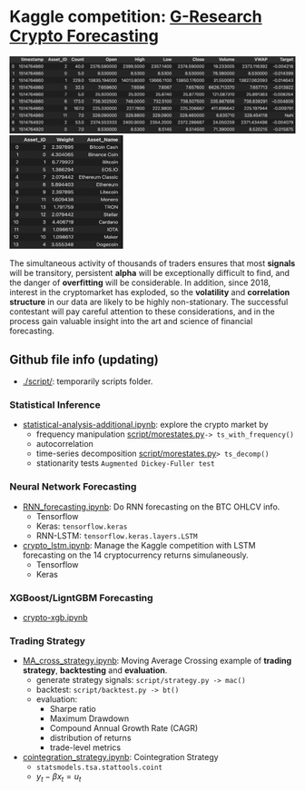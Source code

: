# Kaggle competition: [G-Research Crypto Forecasting](https://www.kaggle.com/c/g-research-crypto-forecasting/overview)


![Data Frame preview](./pic/datapic.png)
<img src="./pic/assetlist.png" alt="Asset List" width="200" height="200"/>

The simultaneous activity of thousands of traders ensures that most **signals** will be transitory, persistent **alpha** will be exceptionally difficult to find, and the danger of **overfitting** will be considerable. In addition, since 2018, interest in the cryptomarket has exploded, so the **volatility** and **correlation structure** in our data are likely to be highly non-stationary. The successful contestant will pay careful attention to these considerations, and in the process gain valuable insight into the art and science of financial forecasting.

## Github file info (updating)  

- [./script/](./script): temporarily scripts folder.

### Statistical Inference  

- [statistical-analysis-additional.ipynb](./statistical-analysis-additional.ipynb): explore the crypto market by 
  - frequency manipulation [script/morestates.py](./script/morestats.py)`-> ts_with_frequency()`
  - autocorrelation
  - time-series decomposition [script/morestates.py](./script/morestats.py)`> ts_decomp()`
  - stationarity tests `Augmented Dickey-Fuller test` 

### Neural Network Forecasting  

- [RNN_forecasting.ipynb](./RNN_forecasting.ipynb): Do RNN forecasting on the BTC OHLCV info.
  - Tensorflow
  - Keras: `tensorflow.keras`
  - RNN-LSTM: `tensorflow.keras.layers.LSTM`
- [crypto_lstm.ipynb](./crypto_lstm.ipynb): Manage the Kaggle competition with LSTM forecasting on the 14 cryptocurrency returns simulaneously.
  - Tensorflow
  - Keras

### XGBoost/LigntGBM Forecasting  

- [crypto-xgb.ipynb](./crypto-xgb.ipynb)
### Trading Strategy  

- [MA_cross_strategy.ipynb](./MA_cross_strategy.ipynb): Moving Average Crossing example of **trading strategy**, **backtesting** and **evaluation**.
  - generate strategy signals: `script/strategy.py -> mac()`
  - backtest: `script/backtest.py -> bt()`
  - evaluation: 
    - Sharpe ratio
    - Maximum Drawdown
    - Compound Annual Growth Rate (CAGR)      
    - distribution of returns
    - trade-level metrics
- [cointegration_strategy.ipynb](./cointegration_strategy.ipynb): Cointegration Strategy
  - `statsmodels.tsa.stattools.coint`
  - $y_{t}-\beta x_{t}=u_{t}$
